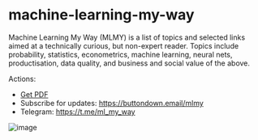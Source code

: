 # machine-learning-my-way

Machine Learning My Way (MLMY) is a list of topics and selected links aimed at a technically curious, but non-expert reader.
Topics include probability, statistics, econometrics, machine learning, neural nets, productisation, data quality, and business and social value of the above. 

Actions: 
  - [Get PDF](https://github.com/epogrebnyak/mlmw/blob/main/MLMW_Machine_Learning_My_Way_v0.4.1.pdf)
  - Subscribe for updates: <https://buttondown.email/mlmy>
  - Telegram: <https://t.me/ml_my_way>

![image](https://github.com/epogrebnyak/mlmw/assets/9265326/1a638942-5159-4231-8e38-f65a43aea0b8)
